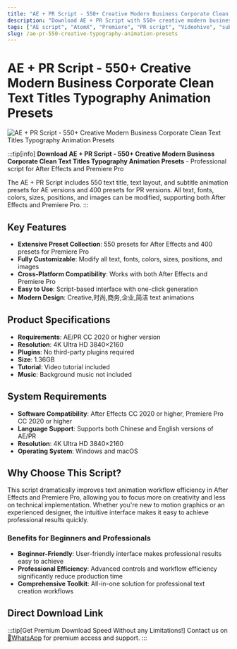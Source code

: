 ```yaml
---
title: "AE + PR Script - 550+ Creative Modern Business Corporate Clean Text Titles Typography Animation Presets"
description: "Download AE + PR Script with 550+ creative modern business corporate clean text titles typography animation presets. Perfect for After Effects and Premiere Pro projects."
tags: ["AE script", "AtomX", "Premiere", "PR script", "Videohive", "subtitle animation", "text layout", "text titles", "after effects", "premiere templates", "plugins", "premium assets"]
slug: /ae-pr-550-creative-typography-animation-presets
---
```

<!--Above is Setting Part-generate depend on content meet Google Seo, you need to balance automation efficiency with Google’s core ranking factors—especially E-E-A-T (Experience, Expertise, Authoritativeness, Trustworthiness), -->

<!--First Part-This is Title -->
# AE + PR Script - 550+ Creative Modern Business Corporate Clean Text Titles Typography Animation Presets

<!--Second Part-This is First Banner -->
![AE + PR Script - 550+ Creative Modern Business Corporate Clean Text Titles Typography Animation Presets](https://www.gfxcamp.com/wp-content/uploads/2021/12/Just-Typography-Pack.jpg)

:::tip[info]
**Download AE + PR Script - 550+ Creative Modern Business Corporate Clean Text Titles Typography Animation Presets** - Professional script for After Effects and Premiere Pro

The AE + PR Script includes 550 text title, text layout, and subtitle animation presets for AE versions and 400 presets for PR versions. All text, fonts, colors, sizes, positions, and images can be modified, supporting both After Effects and Premiere Pro.
:::

## Key Features

- **Extensive Preset Collection**: 550 presets for After Effects and 400 presets for Premiere Pro
- **Fully Customizable**: Modify all text, fonts, colors, sizes, positions, and images
- **Cross-Platform Compatibility**: Works with both After Effects and Premiere Pro
- **Easy to Use**: Script-based interface with one-click generation
- **Modern Design**: Creative,时尚,商务,企业,简洁 text animations

## Product Specifications

- **Requirements**: AE/PR CC 2020 or higher version
- **Resolution**: 4K Ultra HD 3840×2160
- **Plugins**: No third-party plugins required
- **Size**: 1.36GB
- **Tutorial**: Video tutorial included
- **Music**: Background music not included

## System Requirements

- **Software Compatibility**: After Effects CC 2020 or higher, Premiere Pro CC 2020 or higher
- **Language Support**: Supports both Chinese and English versions of AE/PR
- **Resolution**: 4K Ultra HD 3840×2160
- **Operating System**: Windows and macOS

## Why Choose This Script?

This script dramatically improves text animation workflow efficiency in After Effects and Premiere Pro, allowing you to focus more on creativity and less on technical implementation. Whether you're new to motion graphics or an experienced designer, the intuitive interface makes it easy to achieve professional results quickly.

### Benefits for Beginners and Professionals

- **Beginner-Friendly**: User-friendly interface makes professional results easy to achieve
- **Professional Efficiency**: Advanced controls and workflow efficiency significantly reduce production time
- **Comprehensive Toolkit**: All-in-one solution for professional text creation workflows

## Direct Download Link
:::tip[Get Premium Download Speed Without any Limitations!]
Contact us on [💬WhatsApp](https://wa.me/+8613237610083) for premium  access and support.
:::